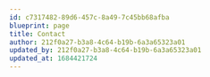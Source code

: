 ```yaml
---
id: c7317482-89d6-457c-8a49-7c45bb68afba
blueprint: page
title: Contact
author: 212f0a27-b3a8-4c64-b19b-6a3a65323a01
updated_by: 212f0a27-b3a8-4c64-b19b-6a3a65323a01
updated_at: 1684421724
---
```

